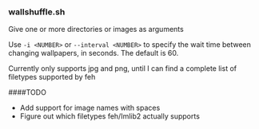 ### wallshuffle.sh

Give one or more directories or images as arguments

Use `-i <NUMBER>` or `--interval <NUMBER>` to specify the wait time between changing wallpapers, in seconds. The default is 60.

Currently only supports jpg and png, until I can find a complete list of filetypes supported by feh

####TODO
- Add support for image names with spaces
- Figure out which filetypes feh/Imlib2 actually supports

